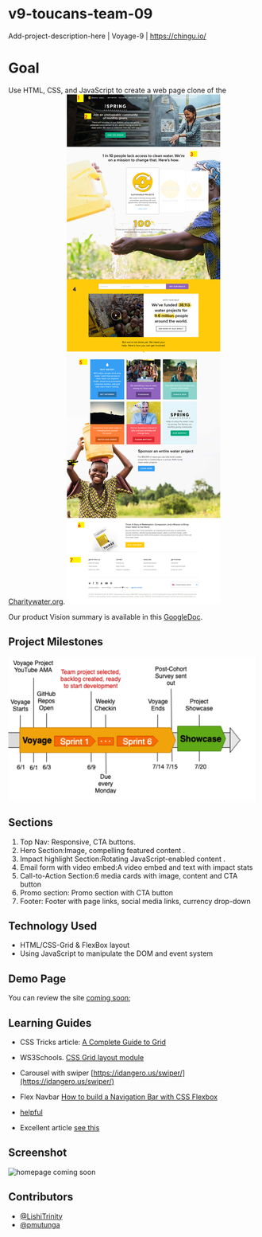 # v9-toucans-team-09

Add-project-description-here | Voyage-9 | https://chingu.io/

# Goal

Use HTML, CSS, and JavaScript to create a web page clone of the [Charitywater.org](https://charitywater.org).
![homepage](assets/images/charitywater-org-2019-06-04.png)

Our product Vision summary is available in this [GoogleDoc]().

## Project Milestones

![milestones](assets/images/milestones.png)

## Sections

1. Top Nav: Responsive, CTA buttons.
2. Hero Section:Image, compelling featured content .
3. Impact highlight Section:Rotating JavaScript-enabled content .
4. Email form with video embed:A video embed and text with impact stats
5. Call-to-Action Section:6 media cards with image, content and CTA button
6. Promo section: Promo section with CTA button
7. Footer: Footer with page links, social media links, currency drop-down

## Technology Used

- HTML/CSS-Grid & FlexBox layout
- Using JavaScript to manipulate the DOM and event system

## Demo Page

You can review the site [coming soon](https://docs.google.com/presentation/d/11zPc-5KK27--NxX4eDpvt7wqGYR3uLpaZQ5rBZGI4Cw/edit);

## Learning Guides

- CSS Tricks article: [A Complete Guide to Grid](https://css-tricks.com/snippets/css/complete-guide-grid/)

* WS3Schools. [CSS Grid layout module](https://www.w3schools.com/css/css_grid.asp)

* Carousel with swiper [https://idangero.us/swiper/](https://idangero.us/swiper/)

* Flex Navbar [How to build a Navigation Bar with CSS Flexbox](https://freshman.tech/flexbox-navbar/)

* [helpful](https://blog.christopherianmurphy.com/2016/01/responsive-pure-css-menu/)

* Excellent article [see this](https://internetingishard.com/html-and-css/flexbox/)

## Screenshot

![homepage coming soon]()

## Contributors

- [@LishiTrinity](https://github.com/lishitrinity)
- [@pmutunga](https://github.com/pmutunga)
